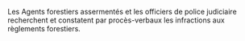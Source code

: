 Les Agents forestiers assermentés et les officiers de police judiciaire recherchent et constatent par procès-verbaux les infractions aux règlements forestiers.